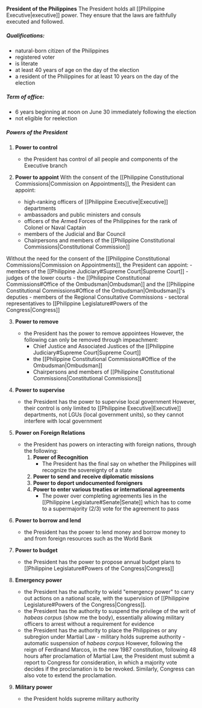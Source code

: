 **President of the Philippines**
The President holds all [[Philippine Executive|executive]] power. They ensure that the laws are faithfully executed and followed.

##### Qualifications:
- natural-born citizen of the Philippines
- registered voter
- is literate
- at least 40 years of age on the day of the election
- a resident of the Philippines for at least 10 years on the day of the election

##### Term of office:
- 6 years beginning at noon on June 30 immediately following the election
- not eligible for reelection

##### Powers of the President
1. **Power to control** 
	- the President has control of all people and components of the Executive branch

2. **Power to appoint**
With the consent of the [[Philippine Constitutional Commissions|Commission on Appointments]], the President can appoint:
	- high-ranking officers of [[Philippine Executive|Executive]] departments
	- ambassadors and public ministers and consuls
	- officers of the Armed Forces of the Philippines for the rank of Colonel or Naval Captain
	- members of the Judicial and Bar Council
	- Chairpersons and members of the [[Philippine Constitutional Commissions|Constitutional Commission]]

Without the need for the consent of the [[Philippine Constitutional Commissions|Commission on Appointments]], the President can appoint:
	- members of the [[Philippine Judiciary#Supreme Court|Supreme Court]]
	- judges of the lower courts
	- the [[Philippine Constitutional Commissions#Office of the Ombudsman|Ombudsman]] and the [[Philippine Constitutional Commissions#Office of the Ombudsman|Ombudsman]]'s deputies
	- members of the Regional Consultative Commissions
	- sectoral representatives to [[Philippine Legislature#Powers of the Congress|Congress]]

3. **Power to remove**
	- the President has the power to remove appointees
	However, the following can only be removed through impeachment:
		- Chief Justice and Associated Justices of the [[Philippine Judiciary#Supreme Court|Supreme Court]]
		- the [[Philippine Constitutional Commissions#Office of the Ombudsman|Ombudsman]]
		- Chairpersons and members of [[Philippine Constitutional Commissions|Constitutional Commissions]]

4. **Power to supervise**
	- the President has the power to supervise local government
	However, their control is only limited to [[Philippine Executive|Executive]] departments, not LGUs (local government units), so they cannot interfere with local government

5. **Power on Foreign Relations**
	- the President has powers on interacting with foreign nations, through the following:
		1. **Power of Recognition**
			- The President has the final say on whether the Philippines will recognize the sovereignty of a state
		2. **Power to send and receive diplomatic missions**
		3. **Power to deport undocumented foreigners**
		4. **Power to enter various treaties or international agreements**
			- The power over completing agreements lies in the [[Philippine Legislature#Senate|Senate]] which has to come to a supermajority (2/3) vote for the agreement to pass

6. **Power to borrow and lend**
	- the President has the power to lend money and borrow money to and from foreign resources such as the World Bank

7. **Power to budget**
	- the President has the power to propose annual budget plans to [[Philippine Legislature#Powers of the Congress|Congress]]

8. **Emergency power**
	- the President has the authority to wield "emergency power" to carry out actions on a national scale, with the supervision of [[Philippine Legislature#Powers of the Congress|Congress]].
	- the President has the authority to suspend the privilege of the writ of *habeas corpus* (show me the body), essentially allowing military officers to arrest without a requirement for evidence
	- the President has the authority to place the Philippines or any subregion under Martial Law
			- military holds supreme authority
			- automatic suspension of *habeas corpus*
			However, following the reign of Ferdinand Marcos, in the new 1987 constitution, following 48 hours after proclamation of Martial Law, the President must submit a report to Congress for consideration, in which a majority vote decides if the proclamation is to be revoked. Similarly, Congress can also vote to extend the proclamation.

9. **Military power**
	- the President holds supreme military authority